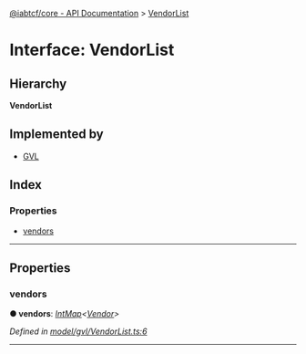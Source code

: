 [@iabtcf/core - API Documentation](../README.md) > [VendorList](../interfaces/vendorlist.md)

# Interface: VendorList

## Hierarchy

**VendorList**

## Implemented by

* [GVL](../classes/gvl.md)

## Index

### Properties

* [vendors](vendorlist.md#vendors)

---

## Properties

<a id="vendors"></a>

###  vendors

**● vendors**: *[IntMap](intmap.md)<[Vendor](vendor.md)>*

*Defined in [model/gvl/VendorList.ts:6](https://github.com/chrispaterson/iabtcf-es/blob/5097780/modules/core/src/model/gvl/VendorList.ts#L6)*

___

